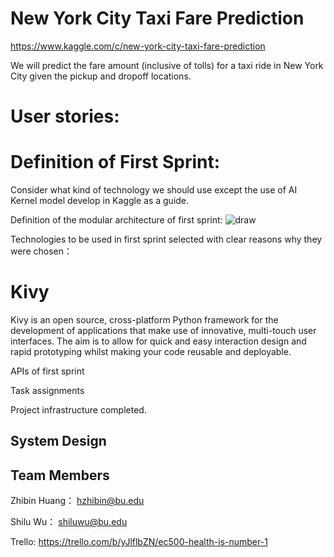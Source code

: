 # New York City Taxi Fare Prediction



https://www.kaggle.com/c/new-york-city-taxi-fare-prediction


We will predict the fare amount (inclusive of tolls) for a taxi ride in New York City given the pickup and dropoff locations.

# User stories: 



# Definition of First Sprint: 
Consider what kind of technology we should use except the use of AI Kernel model develop in Kaggle as a guide. 

Definition of the modular architecture of first sprint:
![draw](https://user-images.githubusercontent.com/43126280/54558538-64677500-4994-11e9-80a4-03c2d716ee34.jpeg)


Technologies to be used in first sprint selected with clear reasons why they were chosen：
# Kivy

Kivy is an open source, cross-platform Python framework for the development of applications that make use of innovative, multi-touch user interfaces. The aim is to allow for quick and easy interaction design and rapid prototyping whilst making your code reusable and deployable.



APIs of first sprint

Task assignments

Project infrastructure completed.
## System Design

## Team  Members
Zhibin Huang： hzhibin@bu.edu

Shilu Wu： shiluwu@bu.edu

Trello: https://trello.com/b/yJlflbZN/ec500-health-is-number-1
